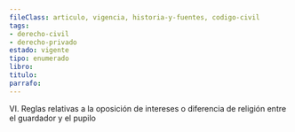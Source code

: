 ```yaml
---
fileClass: articulo, vigencia, historia-y-fuentes, codigo-civil
tags:
- derecho-civil
- derecho-privado
estado: vigente
tipo: enumerado
libro:
titulo:
parrafo:
---
```

VI. Reglas relativas a la oposición de intereses o diferencia de religión entre el guardador y el pupilo
